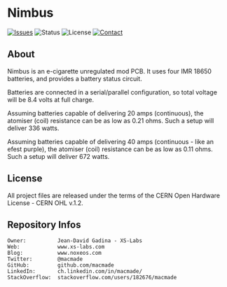 Nimbus
======

[![Issues](http://img.shields.io/github/issues/macmade/Nimbus.svg?style=flat)](https://github.com/macmade/Nimbus/issues)
![Status](https://img.shields.io/badge/status-active-brightgreen.svg?style=flat)
![License](https://img.shields.io/badge/license-ohl-brightgreen.svg?style=flat)
[![Contact](https://img.shields.io/badge/contact-@macmade-blue.svg?style=flat)](https://twitter.com/macmade)

About
-----

Nimbus is an e-cigarette unregulated mod PCB.
It uses four IMR 18650 batteries, and provides a battery status circuit.

Batteries are connected in a serial/parallel configuration, so total voltage will be 8.4 volts at full charge.

Assuming batteries capable of delivering 20 amps (continuous), the atomiser (coil) resistance can be as low as 0.21 ohms.
Such a setup will deliver 336 watts.

Assuming batteries capable of delivering 40 amps (continuous - like an efest purple), the atomiser (coil) resistance can be as low as 0.11 ohms.
Such a setup will deliver 672 watts.

License
-------

All project files are released under the terms of the CERN Open Hardware License - CERN OHL v.1.2.

Repository Infos
----------------

    Owner:			Jean-David Gadina - XS-Labs
    Web:			www.xs-labs.com
    Blog:			www.noxeos.com
    Twitter:		@macmade
    GitHub:			github.com/macmade
    LinkedIn:		ch.linkedin.com/in/macmade/
    StackOverflow:	stackoverflow.com/users/182676/macmade
